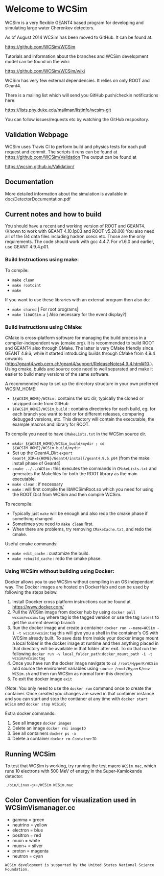 # Welcome to WCSim

WCSim is a very flexible GEANT4 based program for developing and
simulating large water Cherenkov detectors.

As of August 2014 WCSim has been moved to GitHub.  It can be found at:

https://github.com/WCSim/WCSim

Tutorials and information about the branches and WCSim development model can be
found on the wiki:

https://github.com/WCSim/WCSim/wiki

WCSim has very few external dependencies.  It relies on only ROOT and Geant4.

There is a mailing list which will send you GitHub push/checkin
notifications here:

https://lists.phy.duke.edu/mailman/listinfo/wcsim-git

You can follow issues/requests etc by watching the GitHub respository.

## Validation Webpage

WCSim uses Travis CI to perform build and physics tests for each pull request and commit.
The scripts it runs can be found at https://github.com/WCSim/Validation
The output can be found at

https://wcsim.github.io/Validation/

## Documentation

More detailed information about the simulation is available in
doc/DetectorDocumentation.pdf

## Current notes and how to build

You should have a recent and working version of ROOT and GEANT4.
(Known to work with GEANT 4.10.1p03 and ROOT v5.28.00)  You also need all of the G4
data files including hadron xsecs etc.  Those are the only
requirements.  The code should work with gcc 4.4.7. For v1.6.0 and earlier, use GEANT 4.9.4.p01.

### Build Instructions using make:

To compile: 
* `make clean`
* `make rootcint`
* `make`

If you want to use these libraries with an external program then also do:
* `make shared`      [ For root programs]
* `make libWCSim.a`  [ Also necessary for the event display?]

### Build Instructions using CMake:

CMake is cross-platform software for managing the build process in 
a compiler-independent way (cmake.org). 
It is recommended to build ROOT and GEANT4 also through CMake. The 
latter is very CMake friendly since GEANT 4.9.6, while it started introducing
builds through CMake from 4.9.4 onwards (http://geant4.web.cern.ch/geant4/support/ReleaseNotes4.9.4.html#10.).
Using cmake, builds and source code need to well separated and make
it easier to build many versions of the same software.

A recommended way to set up the directory structure in your own
preferred WCSIM_HOME:
- `${WCSIM_HOME}/WCSim` : contains the src dir, typically the cloned or 
  unzipped code from GitHub
- `${WCSIM_HOME}/WCSim_build` : contains directories for each build, eg.
  for each branch you want to test or for different releases, comparing
  debugged versions, etc.
  This directory will contain the executable, the example macros and
  library for ROOT.

To compile you need to have `CMakeLists.txt` in the WCSim source dir.
* `mkdir ${WCSIM_HOME}/WCSim_build/mydir ; cd ${WCSIM_HOME}/WCSim_build/mydir`
* Set up the Geant4_Dir: `export Geant4_DIR=${HOME}/Geant4/install/geant4.9.6.p04`
  (from the make install phase of Geant4)
* `cmake ../../WCSim` : this executes the commands in `CMakeLists.txt` and generates
  the Makefiles for both the ROOT library as the main executable.
* `make clean` : if necessary
* `make` : will first compile the libWCSimRoot.so which you need for using
  the ROOT Dict from WCSim and then compile WCSim.

To recompile:
* Typically just `make` will be enough and also redo the cmake phase if
  something changed.
* Sometimes you need to `make clean` first.
* When there are problems, try removing `CMakeCache.txt`, and redo the cmake.

Useful cmake commands:
* `make edit_cache` : customize the build.
* `make rebuild_cache` : redo the cmake phase.


### Using WCSim without building using Docker:

Docker allows you to use WCSim without compiling in an OS independant way. The Docker images are hosted on DockerHub and can be used by following the steps below.

1) Install Doocker cross platform instructions can be found at https://www.docker.com/
2) Pull the WCSim image from docker hub by using `docker pull wcsim/wcsim:tag` where tag is the tagged version or use the tag `latest` to get the current develop branch 
3) Run the docker image and create a container `docker run --name=WCSim -i -t wcsim/wcsim:tag` this will give you a shell in the container's OS with WCSim already built. 
To save data from inside your docker image mount a local folder in the docker image at runtime and then anything placed in that directory will be available in that folder after exit. To do that run the following `docker run -v local_folder_path:docker_mount_path -i -t wcsim/wcsim:tag`
4) Once you have run the docker image navigate to `cd /root/HyperK/WCSim` and source the enviroment variables using `source /root/HyperK/env-WCSim.sh` and then run WCSim as normal form this directory
5) To exit the docker image `exit`

(Note: You only need to use the `docker run` command once to create the container. Once created you changes are saved in that container instance and you can start and stop the contianer at any time with  `docker start WCSim` and `docker stop WCSim`);

Extra docker commands:
1) See all images `docker images`
2) Delete an image `docker rmi imageID`
3) See all containers `docker ps -a`
4) Delete a container `docker rm ContainerID`

## Running WCSim

To test that WCSim is working, try running the test macro `WCSim.mac`, which runs 10 electrons with 500 MeV of energy in the Super-Kamiokande detector:

`./bin/Linux-g++/WCSim WCSim.mac`


## Color Convention for visualization used in WCSimVismanager.cc

* gamma = green
* neutrino = yellow
* electron = blue
* positron = red
* muon = white
* muon+ = silver
* proton = magenta
* neutron = cyan

```
WCSim development is supported by the United States National Science Foundation.
```
